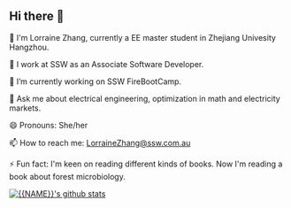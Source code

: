 ## Hi there 👋
🌱 I'm Lorraine Zhang, currently a EE master student in Zhejiang Univesity Hangzhou.

🔭 I work at SSW as an Associate Software Developer.

🌱 I’m currently working on SSW FireBootCamp.

💬 Ask me about electrical engineering, optimization in math and electricity markets.

😄 Pronouns: She/her

📫 How to reach me: LorraineZhang@ssw.com.au

⚡ Fun fact: I'm keen on reading different kinds of books. Now I'm reading a book about forest microbiology.



[![{{NAME}}'s github stats](https://github-readme-stats.vercel.app/api?username=ZhangRan8&theme=dark)](https://github.com/ZhangRan8/github-readme-stats)
